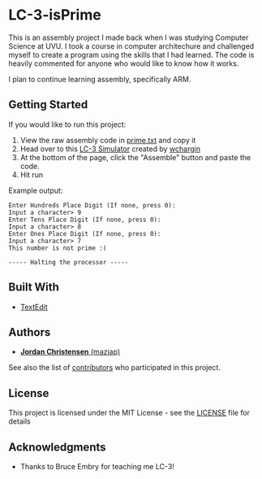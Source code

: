 # LC-3-isPrime

This is an assembly project I made back when I was studying Computer Science at UVU. I took a course in computer architechure and challenged myself to create a program using the skills that I had learned. The code is heavily commented for anyone who would like to know how it works.

I plan to continue learning assembly, specifically ARM.

## Getting Started

If you would like to run this project: 
1. View the raw assembly code in [prime.txt](https://raw.githubusercontent.com/mazjap/LC-3-isPrime/master/prime.txt) and copy it
2. Head over to this [LC-3 Simulator](https://wchargin.github.io/lc3web/) created by [wchargin](https://github.com/wchargin)
3. At the bottom of the page, click the "Assemble" button and paste the code.
4. Hit run

Example output:
```
Enter Hundreds Place Digit (If none, press 0):
Input a character> 9
Enter Tens Place Digit (If none, press 0):
Input a character> 8
Enter Ones Place Digit (If none, press 0):
Input a character> 7
This number is not prime :(

----- Halting the processor -----
```

## Built With

* [TextEdit](https://support.apple.com/guide/textedit/welcome/mac)

## Authors

* [**Jordan Christensen** (mazjap)](https://github.com/mazjap)

See also the list of [contributors](https://github.com/your/project/contributors) who participated in this project.

## License

This project is licensed under the MIT License - see the [LICENSE](LICENSE) file for details

## Acknowledgments

* Thanks to Bruce Embry for teaching me LC-3!
